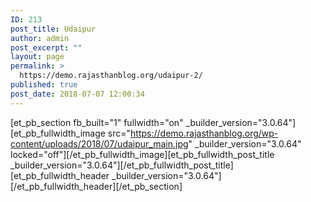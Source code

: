 ```yaml
---
ID: 213
post_title: Udaipur
author: admin
post_excerpt: ""
layout: page
permalink: >
  https://demo.rajasthanblog.org/udaipur-2/
published: true
post_date: 2018-07-07 12:00:34
---
```

[et_pb_section fb_built="1" fullwidth="on" \_builder\_version="3.0.64"][et_pb_fullwidth_image src="https://demo.rajasthanblog.org/wp-content/uploads/2018/07/udaipur_main.jpg" \_builder\_version="3.0.64" locked="off"][/et_pb_fullwidth_image][et_pb_fullwidth_post_title \_builder\_version="3.0.64"][/et_pb_fullwidth_post_title][et_pb_fullwidth_header \_builder\_version="3.0.64"][/et_pb_fullwidth_header][/et_pb_section]